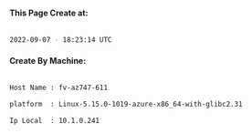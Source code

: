 
   
#### This Page Create at:

```bash

2022-09-07 - 18:23:14 UTC

```

#### Create By Machine:

```bash

Host Name : fv-az747-611

platform  : Linux-5.15.0-1019-azure-x86_64-with-glibc2.31

Ip Local  : 10.1.0.241

```

